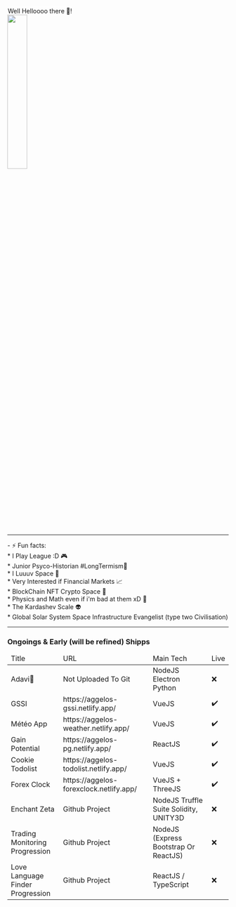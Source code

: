 <!DOCTYPE>
<html>
	<body container="fluid">
		<div class="row card">
    			<div>
				<span  style="text-align:center;border : 1px solid white">Well Helloooo there 👋!</span>
				<br/>
				<img 	width="30%" 
					heigth="30%" 
					src="https://user-images.githubusercontent.com/107952919/208421355-5aec41cb-2456-4c7d-9b54-0bb6206e7f8a.jpg"/>
			</div>
			<hr/>
			<div
				- 🌱 I’m currently learning Mostly JavaScript/ NodeJS / Blockchain Tech Web3 / ReactJS / UNITY3D / Solidity ETH<br/>
				- ⚡ Fun facts: <br/>
						* I Play League :D 🎮<br/>
						* Junior Psyco-Historian #LongTermism🧙<br/>
						* I Luuuv Space  🌌<br/>
						* Very Interested if Financial Markets 📈<br/>
						* BlockChain NFT Crypto Space 📒<br/>
						* Physics and Math even if i'm bad at them xD 🔭<br/>
						* The Kardashev Scale 👽<br/>
						* Global Solar System Space Infrastructure Evangelist (type two Civilisation)<br/>
			</div>
		</div>
	<hr>
	<h3>Ongoings & Early (will be refined) Shipps </h3>
		<div class="row card">
			<table>
				<thead>
					<tr><td>Title</td><td>URL</td> <td> Main Tech</td><td>Live</td></tr>
				</thead>
				<tbody>	
	<tr><td> Adavi💓	</td><td> Not Uploaded To Git </td> 	<td>NodeJS Electron Python</td>					<td> ❌ </td></tr>
	<tr><td> GSSI 		</td><td> https://aggelos-gssi.netlify.app/ </td> 	<td>VueJS</td>					<td> ✔️ </td></tr>
	<tr><td> Météo App 	</td><td> https://aggelos-weather.netlify.app/ </td> 	<td>VueJS</td>					<td> ✔️	</td> </tr>
	<tr><td> Gain Potential</td> <td> https://aggelos-pg.netlify.app/</td> 		<td>ReactJS</td>				<td> ✔️ </td></tr>
	<tr><td> Cookie Todolist</td><td> https://aggelos-todolist.netlify.app/ </td> 	<td>VueJS</td> 					<td> ✔️ </td></tr>
	<tr><td> Forex Clock</td>    <td> https://aggelos-forexclock.netlify.app/ </td> <td>VueJS + ThreeJS</td>			<td> ✔️ </td></tr>
	<tr><td> Enchant Zeta</td>    <td> Github Project </td> <td>NodeJS Truffle Suite Solidity, UNITY3D</td> 			<td> ❌ </td></tr>
	<tr><td> Trading Monitoring <br>Progression</td>    <td> Github Project </td> <td>NodeJS (Express Bootstrap Or ReactJS)</td> 	<td> ❌ </td></tr>
	<tr><td> Love Language Finder <br>Progression</td>    <td> Github Project </td> <td>ReactJS / TypeScript</td> 	<td> ❌ </td></tr>
				</tbody>
			</table>
		</div>
  	</body>
</html>

